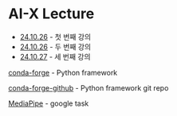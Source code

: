 # AI-X Lecture

+ [24.10.26](https://github.com/Stjoo0925/ai_x_lecture/blob/main/lecture/24.10.16-1.md) - 첫 번째 강의 
+ [24.10.26](https://github.com/Stjoo0925/ai_x_lectre/blob/main/lecture/24.10.16-2.md) - 두 번째 강의
+ [24.10.27](https://github.com/Stjoo0925/ai_x_lecture/blob/main/lecture/24.10.17.md) - 세 번째 강의

[conda-forge](https://conda-forge.org/) - Python framework

[conda-forge-github](https://github.com/conda-forge/miniforge?tab=readme-ov-file) - Python framework git repo

[MediaPipe](https://ai.google.dev/edge/mediapipe/solutions/guide) - google task
